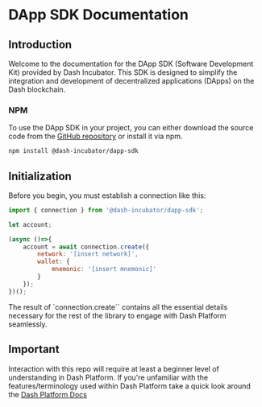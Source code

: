 # DApp SDK Documentation

## Introduction

Welcome to the documentation for the DApp SDK (Software Development Kit) provided by Dash Incubator. This SDK is designed to simplify the integration and development of decentralized applications (DApps) on the Dash blockchain.

### NPM

To use the DApp SDK in your project, you can either download the source code from the [GitHub repository](https://github.com/dash-incubator/dapp-sdk) or install it via npm.

```sh
npm install @dash-incubator/dapp-sdk
```

## Initialization

Before you begin, you must establish a connection like this:

```js
import { connection } from '@dash-incubator/dapp-sdk';

let account;

(async ()=>{
    account = await connection.create({
        network: '[insert network]',
        wallet: {
            mnemonic: '[insert mnemonic]'
        }
    });
})();
```

The result of `connection.create`` contains all the essential details necessary for the rest of the library to engage with Dash Platform seamlessly.

## Important

Interaction with this repo will require at least a beginner level of understanding in Dash Platform. If you're unfamiliar with the features/terminology used within Dash Platform take a quick look around the [Dash Platform Docs](https://dashplatform.readme.io/docs)